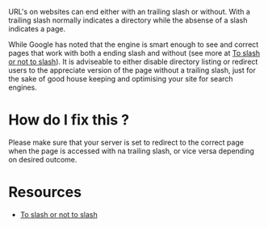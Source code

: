 URL's on websites can end either with an trailing slash or without. With a trailing slash normally indicates a directory while the absense of a slash indicates a page. 

While Google has noted that the engine is smart enough to see and correct pages that work with both a ending slash and without (see more at [To slash or not to slash](https://webmasters.googleblog.com/2010/04/to-slash-or-not-to-slash.html)). It is adviseable to either disable directory listing or redirect users to the appreciate version of the page without a trailing slash, just for the sake of good house keeping and optimising your site for search engines.


# How do I fix this ?
 
Please make sure that your server is set to redirect to the correct page when the page is accessed with na trailing slash, or vice versa depending on desired outcome.

# Resources

* [To slash or not to slash](https://webmasters.googleblog.com/2010/04/to-slash-or-not-to-slash.html)